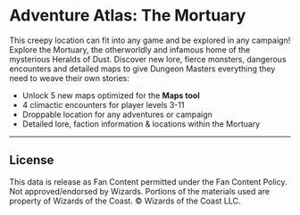 # Adventure Atlas: The Mortuary

This creepy location can fit into any game and be explored in any campaign! Explore the Mortuary, the otherworldly and infamous home of the mysterious Heralds of Dust. Discover new lore, fierce monsters, dangerous encounters and detailed maps to give Dungeon Masters everything they need to weave their own stories:

* Unlock 5 new maps optimized for the **Maps tool**
* 4 climactic encounters for player levels 3-11
* Droppable location for any adventures or campaign
* Detailed lore, faction information & locations within the Mortuary

---

## License

This data is release as Fan Content permitted under the Fan Content Policy. Not approved/endorsed by Wizards. Portions of the materials used are property of Wizards of the Coast. © Wizards of the Coast LLC.
